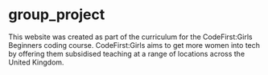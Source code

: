 # group_project
This website was created as part of the curriculum for the CodeFirst:Girls Beginners coding course. CodeFirst:Girls aims to get more women into tech by offering them subsidised teaching at a range of locations across the United Kingdom.
